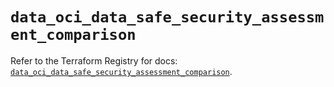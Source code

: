 # `data_oci_data_safe_security_assessment_comparison`

Refer to the Terraform Registry for docs: [`data_oci_data_safe_security_assessment_comparison`](https://registry.terraform.io/providers/oracle/oci/6.18.0/docs/data-sources/data_safe_security_assessment_comparison).
